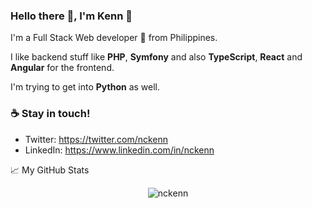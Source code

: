### Hello there 👋, I'm Kenn 👱

I'm a Full Stack Web developer 🚀 from Philippines.

I like backend stuff like **PHP**, **Symfony** and also **TypeScript**, **React** and **Angular**  for the frontend.

I'm trying to get into **Python** as well.

### ☕ Stay in touch!
- Twitter: https://twitter.com/nckenn
- LinkedIn: https://www.linkedin.com/in/nckenn

📈 My GitHub Stats

<p align="center"> <img src="https://github-readme-stats.vercel.app/api?username=nckenn&show_icons=true&theme=gotham" alt="nckenn" />
